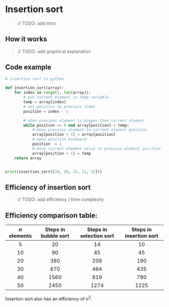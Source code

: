 # Insertion sort

> // TODO: add intro

## How it works

> // TODO: add graphical explanation

## Code example

```python
# insertion sort in python

def insertion_sort(array):
    for index in range(1, len(array)):
        # put current element in temp variable
        temp = array[index]
        # set position to previous index
        position = index - 1

        # when previous element is bigger than current element
        while position >= 0 and array[position] > temp:
            # move previous element to current element position
            array[position + 1] = array[position]
            # move position backward
            position -= 1
            # move current element value to previous element position
            array[position + 1] = temp
    return array


print(insertion_sort([10, 30, 15, 11, 22]))
```

## Efficiency of insertion sort

> // TODO: add efficiency / time complexity

## Efficiency comparison table:

| $n$ elements | Steps in bubble sort | Steps in selection sort | Steps in insertion sort |
| :----------: | :------------------: | :---------------------: | :---------------------: |
|      5       |          20          |           14            |           10            |
|      10      |          90          |           45            |           45            |
|      20      |         380          |           209           |           190           |
|      30      |         870          |           464           |           435           |
|      40      |         1560         |           819           |           780           |
|      50      |         2450         |          1274           |          1225           |

Insertion sort also has an efficiency of $n^2$.

